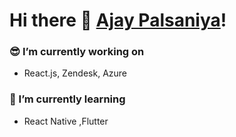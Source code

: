 # Hi there 👋 [Ajay Palsaniya](https://google.com)!

###  :sunglasses: I’m currently working on
   * React.js, Zendesk, Azure
   
### 🌱 I’m currently learning 
   * React Native ,Flutter


<!--
**ajaypalsaniya/ajaypalsaniya** is a ✨ _special_ ✨ repository because its `README.md` (this file) appears on your GitHub profile.

Here are some ideas to get you started:

- 🔭 I’m currently working on React 
# 🌱 I’m currently learning 
.TypeScript
- 👯 I’m looking to collaborate on ...
- 🤔 I’m looking for help with ...
- 💬 Ask me about ...
- 📫 How to reach me: ...
- 😄 Pronouns: ...
- ⚡ Fun fact: ...
-->
